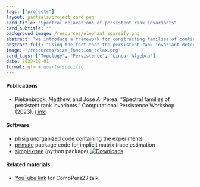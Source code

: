 ```yaml
---
tags: ["projects"]
layout: partials/project_card.pug
card_title: "Spectral relaxations of persistent rank invariants"
card_subtitle: ""
background_image: /resources/elephant_sparsify.png
abstract: "we introduce a framework for constructing families of continuous relaxations of the persistent rank invariant for persistence modules indexed over the real line."
abstract_full: "Using the fact that the persistent rank invariant determines the persistence diagram and vice versa, we introduce a framework for constructing families of continuous relaxations of the persistent rank invariant for persistence modules indexed over the real line. Like the rank invariant, these families obey inclusion-exclusion, are derived from simplicial boundary operators, and encode all the information needed to construct a persistence diagram. Unlike the rank invariant, these spectrally-derived families enjoy a number of stability and continuity properties typically reserved for persistence diagrams, such as smoothness and differentiability over the positive semi-definite cone. By leveraging its relationship with combinatorial Laplacian operators, we find the non-harmonic spectra of our proposed relaxation encode valuable geometric information about the underlying space, prompting several avenues for geometric data analysis. As these Laplacian operators are trace-class operators, we also find the corresponding relaxation can be efficiently approximated with a randomized algorithm based on the stochastic Lanczos quadrature method. We investigate the utility of our relaxation with applications in topological data analysis and machine learning, such as parameter optimization and shape classification."
image: "/resources/size_function_relax.png"
card_tags: ["Topology", "Persistence", "Linear Algebra"]
date: 2023-10-01
format: gfm # quarto-specific 
---
```


<div class="flex items-center px-2 py-1 bg-gray-100">

<h4 class="font-bold bg-gray-100">
Publications
</h4>

</div>

<div class="p-2 overflow-auto px-4 py-2 bg-white-100">

<div class="prose-md lisc-desc text-sm space-y-2">

- Piekenbrock, Matthew, and Jose A. Perea. “Spectral families of
  persistent rank invariants.” Computational Persistence Workshop
  (2023). ([link](../../resources/extended_abstract_CompPers23.pdf))

</div>

</div>

<div class="flex items-center px-2 py-1 bg-gray-100">

<h4 class="font-bold bg-gray-100">
Software
</h4>

</div>

<div class="p-2 overflow-auto px-4 py-2 bg-white-100">

<div class="prose-md lisc-desc text-sm space-y-2">

- [pbsig](https://github.com/peekxc/pbsig) unorganized code containing
  the experiments
- [primate](https://github.com/peekxc/primate) package code for implicit
  matrix trace estimation
- [simplextree](https://github.com/peekxc/simplextree) (python package)
  <a href="https://pepy.tech/project/simplextree" class="float-right"><img
  src="https://static.pepy.tech/badge/simplextree" alt="Downloads" /></a>

</div>

</div>

<div class="flex items-center px-2 py-1 bg-gray-100">

<h4 class="font-bold bg-gray-100">
Related materials
</h4>

</div>

<div class="p-2 overflow-auto px-4 py-2 bg-white-100">

<div class="prose-md lisc-desc text-sm space-y-2">

- [YouTube link](https://www.youtube.com/watch?v=EGP4GlcLNYU&t=505s) for
  CompPers23 talk

</div>

</div>
